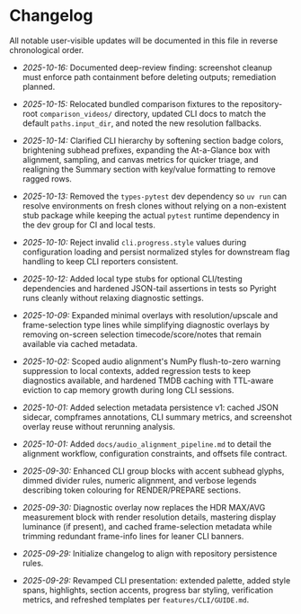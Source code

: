 # Changelog

All notable user-visible updates will be documented in this file in reverse chronological order.

- *2025-10-16:* Documented deep-review finding: screenshot cleanup must enforce path containment before deleting outputs; remediation planned.

- *2025-10-15:* Relocated bundled comparison fixtures to the repository-root `comparison_videos/` directory, updated CLI docs to match the default `paths.input_dir`, and noted the new resolution fallbacks.
- *2025-10-14:* Clarified CLI hierarchy by softening section badge colors, brightening subhead prefixes, expanding the At-a-Glance box with alignment, sampling, and canvas metrics for quicker triage, and realigning the Summary section with key/value formatting to remove ragged rows.
- *2025-10-13:* Removed the `types-pytest` dev dependency so `uv run` can resolve environments on fresh clones without relying on a non-existent stub package while keeping the actual `pytest` runtime dependency in the dev group for CI and local tests.
- *2025-10-10:* Reject invalid `cli.progress.style` values during configuration loading and persist normalized styles for downstream flag handling to keep CLI reporters consistent.
- *2025-10-12:* Added local type stubs for optional CLI/testing dependencies and hardened JSON-tail assertions in tests so Pyright runs cleanly without relaxing diagnostic settings.
- *2025-10-09:* Expanded minimal overlays with resolution/upscale and frame-selection type lines while simplifying diagnostic overlays by removing on-screen selection timecode/score/notes that remain available via cached metadata.
- *2025-10-02:* Scoped audio alignment's NumPy flush-to-zero warning suppression to local contexts, added regression tests to keep diagnostics available, and hardened TMDB caching with TTL-aware eviction to cap memory growth during long CLI sessions.
- *2025-10-01:* Added selection metadata persistence v1: cached JSON sidecar, compframes annotations, CLI summary metrics, and screenshot overlay reuse without rerunning analysis.
- *2025-10-01:* Added `docs/audio_alignment_pipeline.md` to detail the alignment workflow, configuration constraints, and offsets file contract.
- *2025-09-30:* Enhanced CLI group blocks with accent subhead glyphs, dimmed divider rules, numeric alignment, and verbose legends describing token colouring for RENDER/PREPARE sections.
- *2025-09-30:* Diagnostic overlay now replaces the HDR MAX/AVG measurement block with render resolution details, mastering display luminance (if present), and cached frame-selection metadata while trimming redundant frame-info lines for leaner CLI banners.
- *2025-09-29:* Initialize changelog to align with repository persistence rules.
- *2025-09-29:* Revamped CLI presentation: extended palette, added style spans, highlights, section accents, progress bar styling, verification metrics, and refreshed templates per `features/CLI/GUIDE.md`.

